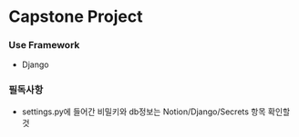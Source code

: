 # Capstone Project
### Use Framework
- Django
### 필독사항
- settings.py에 들어간 비밀키와 db정보는 Notion/Django/Secrets 항목 확인할 것